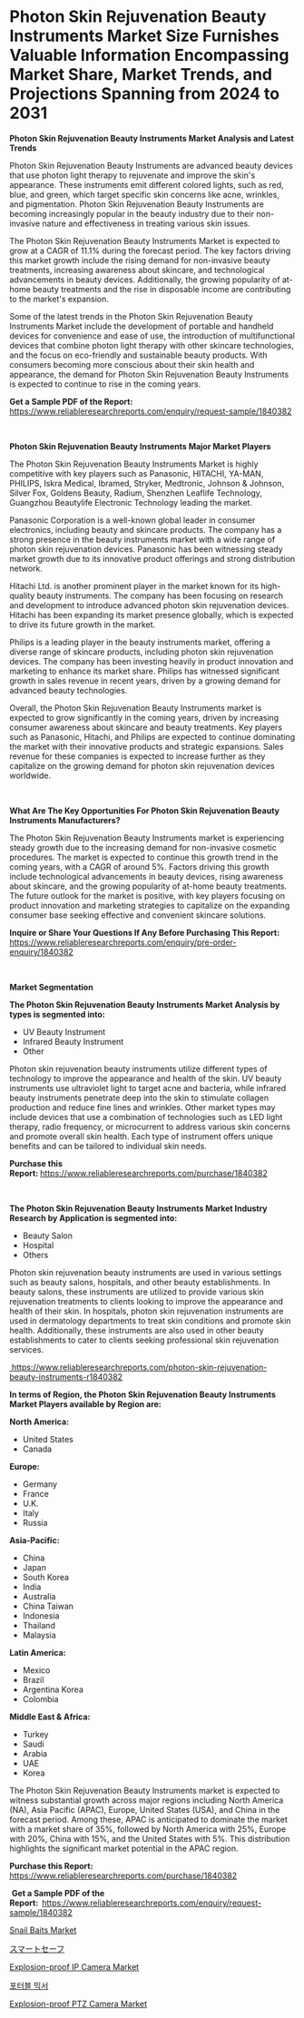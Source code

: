 <p><h1>Photon Skin Rejuvenation Beauty Instruments Market Size Furnishes Valuable Information Encompassing Market Share, Market Trends, and Projections Spanning from 2024 to 2031</h1></p><p><strong>Photon Skin Rejuvenation Beauty Instruments Market Analysis and Latest Trends</strong></p>
<p><p>Photon Skin Rejuvenation Beauty Instruments are advanced beauty devices that use photon light therapy to rejuvenate and improve the skin's appearance. These instruments emit different colored lights, such as red, blue, and green, which target specific skin concerns like acne, wrinkles, and pigmentation. Photon Skin Rejuvenation Beauty Instruments are becoming increasingly popular in the beauty industry due to their non-invasive nature and effectiveness in treating various skin issues.</p><p>The Photon Skin Rejuvenation Beauty Instruments Market is expected to grow at a CAGR of 11.1% during the forecast period. The key factors driving this market growth include the rising demand for non-invasive beauty treatments, increasing awareness about skincare, and technological advancements in beauty devices. Additionally, the growing popularity of at-home beauty treatments and the rise in disposable income are contributing to the market's expansion.</p><p>Some of the latest trends in the Photon Skin Rejuvenation Beauty Instruments Market include the development of portable and handheld devices for convenience and ease of use, the introduction of multifunctional devices that combine photon light therapy with other skincare technologies, and the focus on eco-friendly and sustainable beauty products. With consumers becoming more conscious about their skin health and appearance, the demand for Photon Skin Rejuvenation Beauty Instruments is expected to continue to rise in the coming years.</p></p>
<p><strong>Get a Sample PDF of the Report:&nbsp;</strong> <a href="https://www.reliableresearchreports.com/enquiry/request-sample/1840382">https://www.reliableresearchreports.com/enquiry/request-sample/1840382</a></p>
<p>&nbsp;</p>
<p><strong>Photon Skin Rejuvenation Beauty Instruments Major Market Players</strong></p>
<p><p>The Photon Skin Rejuvenation Beauty Instruments Market is highly competitive with key players such as Panasonic, HITACHI, YA-MAN, PHILIPS, Iskra Medical, Ibramed, Stryker, Medtronic, Johnson & Johnson, Silver Fox, Goldens Beauty, Radium, Shenzhen Leaflife Technology, Guangzhou Beautylife Electronic Technology leading the market.</p><p>Panasonic Corporation is a well-known global leader in consumer electronics, including beauty and skincare products. The company has a strong presence in the beauty instruments market with a wide range of photon skin rejuvenation devices. Panasonic has been witnessing steady market growth due to its innovative product offerings and strong distribution network.</p><p>Hitachi Ltd. is another prominent player in the market known for its high-quality beauty instruments. The company has been focusing on research and development to introduce advanced photon skin rejuvenation devices. Hitachi has been expanding its market presence globally, which is expected to drive its future growth in the market.</p><p>Philips is a leading player in the beauty instruments market, offering a diverse range of skincare products, including photon skin rejuvenation devices. The company has been investing heavily in product innovation and marketing to enhance its market share. Philips has witnessed significant growth in sales revenue in recent years, driven by a growing demand for advanced beauty technologies.</p><p>Overall, the Photon Skin Rejuvenation Beauty Instruments market is expected to grow significantly in the coming years, driven by increasing consumer awareness about skincare and beauty treatments. Key players such as Panasonic, Hitachi, and Philips are expected to continue dominating the market with their innovative products and strategic expansions. Sales revenue for these companies is expected to increase further as they capitalize on the growing demand for photon skin rejuvenation devices worldwide.</p></p>
<p>&nbsp;</p>
<p><strong>What Are The Key Opportunities For Photon Skin Rejuvenation Beauty Instruments Manufacturers?</strong></p>
<p><p>The Photon Skin Rejuvenation Beauty Instruments market is experiencing steady growth due to the increasing demand for non-invasive cosmetic procedures. The market is expected to continue this growth trend in the coming years, with a CAGR of around 5%. Factors driving this growth include technological advancements in beauty devices, rising awareness about skincare, and the growing popularity of at-home beauty treatments. The future outlook for the market is positive, with key players focusing on product innovation and marketing strategies to capitalize on the expanding consumer base seeking effective and convenient skincare solutions.</p></p>
<p><strong>Inquire or Share Your Questions If Any Before Purchasing This Report:</strong> <a href="https://www.reliableresearchreports.com/enquiry/pre-order-enquiry/1840382">https://www.reliableresearchreports.com/enquiry/pre-order-enquiry/1840382</a></p>
<p>&nbsp;</p>
<p><strong>Market Segmentation</strong></p>
<p><strong>The Photon Skin Rejuvenation Beauty Instruments Market Analysis by types is segmented into:</strong></p>
<p><ul><li>UV Beauty Instrument</li><li>Infrared Beauty Instrument</li><li>Other</li></ul></p>
<p><p>Photon skin rejuvenation beauty instruments utilize different types of technology to improve the appearance and health of the skin. UV beauty instruments use ultraviolet light to target acne and bacteria, while infrared beauty instruments penetrate deep into the skin to stimulate collagen production and reduce fine lines and wrinkles. Other market types may include devices that use a combination of technologies such as LED light therapy, radio frequency, or microcurrent to address various skin concerns and promote overall skin health. Each type of instrument offers unique benefits and can be tailored to individual skin needs.</p></p>
<p><strong>Purchase this Report:&nbsp;</strong><a href="https://www.reliableresearchreports.com/purchase/1840382">https://www.reliableresearchreports.com/purchase/1840382</a></p>
<p>&nbsp;</p>
<p><strong>The Photon Skin Rejuvenation Beauty Instruments Market Industry Research by Application is segmented into:</strong></p>
<p><ul><li>Beauty Salon</li><li>Hospital</li><li>Others</li></ul></p>
<p><p>Photon skin rejuvenation beauty instruments are used in various settings such as beauty salons, hospitals, and other beauty establishments. In beauty salons, these instruments are utilized to provide various skin rejuvenation treatments to clients looking to improve the appearance and health of their skin. In hospitals, photon skin rejuvenation instruments are used in dermatology departments to treat skin conditions and promote skin health. Additionally, these instruments are also used in other beauty establishments to cater to clients seeking professional skin rejuvenation services.</p></p>
<p><a href="https://www.reliableresearchreports.com/photon-skin-rejuvenation-beauty-instruments-r1840382">&nbsp;https://www.reliableresearchreports.com/photon-skin-rejuvenation-beauty-instruments-r1840382</a></p>
<p><strong>In terms of Region, the Photon Skin Rejuvenation Beauty Instruments Market Players available by Region are:</strong></p>
<p>
    <p> <strong> North America: </strong>
        <ul>
            <li>United States</li>
            <li>Canada</li>
        </ul>
        </p> 
    <p> <strong> Europe: </strong>
        <ul>
            <li>Germany</li>
            <li>France</li>
            <li>U.K.</li>
            <li>Italy</li>
            <li>Russia</li>
        </ul>
        </p> 
    <p> <strong> Asia-Pacific: </strong>
        <ul>
            <li>China</li>
            <li>Japan</li>
            <li>South Korea</li>
            <li>India</li>
            <li>Australia</li>
            <li>China Taiwan</li>
            <li>Indonesia</li>
            <li>Thailand</li>
            <li>Malaysia</li>
        </ul>
        </p> 
    <p> <strong> Latin America: </strong>
        <ul>
            <li>Mexico</li>
            <li>Brazil</li>
            <li>Argentina Korea</li>
            <li>Colombia</li>
        </ul>
        </p> 
    <p> <strong> Middle East & Africa: </strong>
        <ul>
            <li>Turkey</li>
            <li>Saudi</li>
            <li>Arabia</li>
            <li>UAE</li>
            <li>Korea</li>
        </ul>
    </p>
    </p>
<p><p>The Photon Skin Rejuvenation Beauty Instruments market is expected to witness substantial growth across major regions including North America (NA), Asia Pacific (APAC), Europe, United States (USA), and China in the forecast period. Among these, APAC is anticipated to dominate the market with a market share of 35%, followed by North America with 25%, Europe with 20%, China with 15%, and the United States with 5%. This distribution highlights the significant market potential in the APAC region.</p></p>
<p><strong>Purchase this Report: </strong><a href="https://www.reliableresearchreports.com/purchase/1840382">https://www.reliableresearchreports.com/purchase/1840382</a></p>
<p>&nbsp;<strong>Get a Sample PDF of the Report:&nbsp;&nbsp;</strong><a href="https://www.reliableresearchreports.com/enquiry/request-sample/1840382">https://www.reliableresearchreports.com/enquiry/request-sample/1840382</a></p>
<p><strong></strong></p>
<p><p><a href="https://issuu.com/reportprime-2/docs/snail-baits-market-size-2030.pptx">Snail Baits Market</a></p><p><a href="https://github.com/AaronVargas43/Market-Research-Report-List-1/blob/main/227591542595.md">スマートセーフ</a></p><p><a href="https://github.com/nathandecarvalho/Market-Research-Report-List-3/blob/main/explosion-proof-ip-camera-market.md">Explosion-proof IP Camera Market</a></p><p><a href="https://github.com/chupp85/Market-Research-Report-List-1/blob/main/623750539039.md">포터블 믹서</a></p><p><a href="https://github.com/kosella/Market-Research-Report-List-3/blob/main/explosion-proof-ptz-camera-market.md">Explosion-proof PTZ Camera Market</a></p></p>